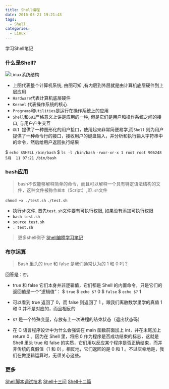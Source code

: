 ```yaml
---
title: Shell编程
date: 2016-03-21 19:21:43
tags:
  - Shell
categories:
  - Linux
---
```

学习Shell笔记
<!--more-->



###  **什么是Shell?**

![Linux系统结构](/img/Shell编程/shell.svg)

- 上图代表整个计算机系统, 由图可知 ,有内层到外层就是由计算机底层硬件到上层应用
- `Hardware`代表计算机底层硬件
- `Kernel` 代表操作系统的核心
- `Programs`和`Utilities`是运行在操作系统上的应用
- `Shell`和`GUI`严格意义上讲是应用的一种, 但是它们是用户和操作系统之间的接口, 与用户产生交互
- `GUI `提供了一种图形化的用户接口，使用起来非常简便易学,而`Shell` 则为用户提供了一种命令行的接口，接收用户的键盘输入，并分析和执行输入字符串中的命令，然后给用户返回执行结果

$ `echo $SHELL`
`/bin/bash`
$ `ls -l /bin/bash`
`-rwxr-xr-x 1 root root 906248 5月  11 07:21 /bin/bash`

###  **bash应用**

> bash不仅能够解释简单的命令，而且可以解释一个具有特定语法结构的文件，这种文件被称作`脚本`（Script）,即`.sh`文件

`chmod +x ./test.sh`
`./test.sh`
- 执行sh文件, 首先`test.sh`文件要有可执行权限, 如果没有添加可执行权限 
- `bash test.sh`
- `source test.sh`
- `. test.sh`

> 更多shell例子 [Shell编程学习笔记](https://tinylab.gitbooks.io/shellbook/content/zh/appendix/02-chapter1.html#toc_19246_27800_3)

### 布尔运算

> Bash 里头的 true 和 false 是我们通常认为的 1 和 0 吗？

回答是：`否`。

- true 和 false 它们本身并非逻辑值，它们都是 Shell 的内置命令，只是它们的返回值是一个“逻辑值”：
$ `true`
$ `echo $?`
0
$ `false`
$ `echo $?`
1

- 可以看到 true 返回了 0，而 false 则返回了 1 。跟我们离散数学里学的真值 1 和 0 并不是对应的，而且相反的
- `$?` 是一个特殊变量，存放有上一次进程的结束状态（退出状态码）
- 在 C 语言程序设计中为什么会强调在 main 函数前面加上 int，并在末尾加上 return 0 。因为在 Shell 里，将把 0 作为程序是否成功结束的标志，这就是 Shell 里头 true 和 false 的实质，它们用以反应某个程序是否正确结束，而并非传统的真假值（1 和 0），相反地，它们返回的是 0 和 1 。不过庆幸地是，我们在做逻辑运算时，无须关心这些。



### **更多**

[Shell脚本调试技术](http://www.ibm.com/developerworks/cn/linux/l-cn-shell-debug/index.html)
[Shell十三问](http://bbs.chinaunix.net/thread-218853-1-1.html)
[Shell十二篇](http://bbs.chinaunix.net/forum.php?mod=viewthread&tid=2198159)
